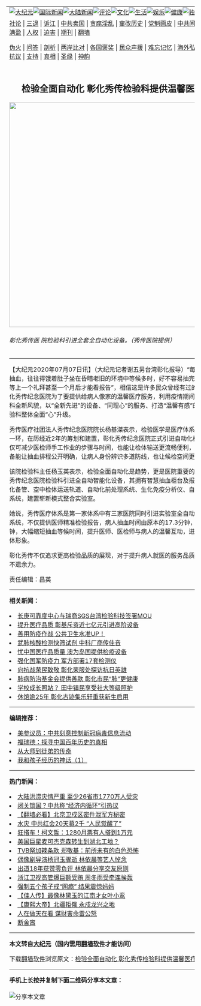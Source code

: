 <a name="1" id="1" target="_blank"></a><span id="1"></span>
<table align=center border="0"><tr><td colspan="2" VALIGN=TOP><a href="https://github.com/esmmnr3168/djy/blob/master/gb/nsc413.md#1"><img src="https://raw.githubusercontent.com/esmmnr3168/www/master/t/djy/1.jpg" title="大纪元"></a><a href="https://github.com/esmmnr3168/djy/blob/master/gb/n24hr.md#1"><img src="https://raw.githubusercontent.com/esmmnr3168/www/master/t/djy/3.jpg" title="国际新闻"></a><a href="https://github.com/esmmnr3168/djy/blob/master/gb/nsc413.md#1"><img src="https://raw.githubusercontent.com/esmmnr3168/www/master/t/djy/4.jpg" title="大陆新闻"></a><a href="https://github.com/esmmnr3168/djy/blob/master/gb/news392.md#1"><img src="https://raw.githubusercontent.com/esmmnr3168/www/master/t/djy/5.jpg" title="评论"></a><a href="https://github.com/esmmnr3168/djy/blob/master/gb/news2007.md#1"><img src="https://raw.githubusercontent.com/esmmnr3168/www/master/t/djy/6.jpg" title="文化"></a><a href="https://github.com/esmmnr3168/djy/blob/master/gb/news2008.md#1"><img src="https://raw.githubusercontent.com/esmmnr3168/www/master/t/djy/7.jpg" title="生活"></a><a href="https://github.com/esmmnr3168/djy/blob/master/gb/ncyule.md#1"><img src="https://raw.githubusercontent.com/esmmnr3168/www/master/t/djy/8.jpg" title="娱乐"></a><a href="https://github.com/esmmnr3168/djy/blob/master/gb/nsc1002.md#1"><img src="https://raw.githubusercontent.com/esmmnr3168/www/master/t/djy/9.jpg" title="健康"><a href="https://github.com/esmmnr3168/djy/blob/master/gb/nf6092.md#1"><img src="https://raw.githubusercontent.com/esmmnr3168/www/master/t/djy/10a.jpg" title="独家"></a><a href="https://github.com/esmmnr3168/djy/blob/master/gb/nf4514.md#1"><img src="https://raw.githubusercontent.com/esmmnr3168/www/master/t/djy/12a.jpg" title="头条"></a></td></tr>
<tr><td colspan="2" VALIGN=TOP><a target="_blank" href="https://github.com/esmmnr3168/djy/blob/master/gb/9p.md#1">社论</a> | <a target="_blank" href="https://github.com/esmmnr3168/djy/blob/master/gb/nf5657.md#1">三退</a> | <a target="_blank" href="https://github.com/esmmnr3168/djy/blob/master/gb/nf6124.md#1">诉江</a> | <a target="_blank" href="https://github.com/esmmnr3168/djy/blob/master/gb/nf1176117.md#1">中共卖国</a> | <a target="_blank" href="https://github.com/esmmnr3168/djy/blob/master/gb/nf5773.md#1">贪腐淫乱</a> | <a target="_blank" href="https://github.com/esmmnr3168/djy/blob/master/gb/nf1176115.md#1">窜改历史</a> | <a target="_blank" href="https://github.com/esmmnr3168/djy/blob/master/gb/nf1176107.md#1">党魁画皮</a> | <a target="_blank" href="https://github.com/esmmnr3168/djy/blob/master/gb/nf1320400.md#1">中共间谍</a> | <a target="_blank" href="https://github.com/esmmnr3168/djy/blob/master/gb/nf1176114.md#1">破坏传统</a> | <a target="_blank" href="https://github.com/esmmnr3168/ntdtv/blob/master/gb/prog447_1.md#1">恶贯满盈</a> | <a target="_blank" href="https://github.com/esmmnr3168/djy/blob/master/gb/ncid278.md#1">人权</a> | <a target="_blank" href="https://github.com/esmmnr3168/djy/blob/master/gb/nf1176111.md#1">迫害</a> | <a target="_blank" href="https://gitlab.com/szzdlab/mh-qikan/blob/master/README.md#1">期刊</a> | <a target="_blank" href="https://github.com/esmmnr3168/www/blob/master/README.md?zsrh#8">翻墙</a></p><p><a target="_blank" href="https://github.com/esmmnr3168/djy/blob/master/gb/nf5562.md#1">伪火</a> | <a target="_blank" href="https://github.com/esmmnr3168/djy/blob/master/gb/nf4378.md#1">问答</a> | <a target="_blank" href="https://github.com/esmmnr3168/djy/blob/master/gb/nf5792.md#1">剖析</a> | <a target="_blank" href="https://github.com/esmmnr3168/djy/blob/master/gb/nf5735.md#1">两岸比对</a> | <a target="_blank" href="https://github.com/esmmnr3168/djy/blob/master/gb/nf6119.md#1">各国褒奖</a> | <a target="_blank" href="https://github.com/esmmnr3168/djy/blob/master/gb/nf6120.md#1">民众声援</a> | <a target="_blank" href="https://github.com/esmmnr3168/djy/blob/master/gb/nf1188594.md#1">难忘记忆</a> | <a target="_blank" href="https://github.com/esmmnr3168/djy/blob/master/gb/nf3180.md#1">海外弘传</a> | <a target="_blank" href="https://github.com/esmmnr3168/djy/blob/master/gb/nf5410.md#1">万人上访</a> | <a target="_blank" href="https://github.com/esmmnr3168/ntdtv/blob/master/gb/prog1530_1.md#1">和平抗议</a> | <a target="_blank" href="https://github.com/esmmnr3168/djy/blob/master/gb/nf4386.md#1">支持</a> | <a target="_blank" href="https://github.com/esmmnr3168/djy/blob/master/gb/nf4389.md#1">真相</a> | <a target="_blank" href="https://github.com/esmmnr3168/djy/blob/master/gb/nf5790.md#1">圣缘</a> | <a target="_blank" href="https://github.com/esmmnr3168/djy/blob/master/gb/nf4786.md#1">神韵</a></td></tr>
<tr><td VALIGN=TOP width="626"><h2 align=center>检验全面自动化 彰化秀传检验科提供温馨医疗品质</h2>
<img width="600" src="https://i.epochtimes.com/assets/uploads/2020/07/c8562abd46b167c0958875f3486ea1f0-600x400.jpg" />
<h6>彰化秀传医 院检验科引进全套全自动化设备。（秀传医院提供）
</h6>
<hr>
<p>【大纪元2020年07月07日讯】（大纪元记者谢五男台湾彰化报导）“每每到医院空腹抽血，往往得饿着肚子坐在昏暗老旧的环境中等候多时，好不容易抽完血之后，还得等上一个礼拜甚至一个月后才能看报告”，相信这是许多民众曾经有过的抽血经验。彰化秀传纪念医院为了要提供给病人像家的温馨医疗服务，利用疫情期间积极改造<ahref="https://github.com/esmmnr3168/djy/blob/master/gb/tag/%E6%A3%80%E9%AA%8C.md#1">检验</a>科全新风貌，以“全新先进”的设备、“同理心”的服务、打造“温馨有感”的体验，将检验科整体全面“心”升级。</p>
<p>秀传医疗社团法人秀传纪念医院院长杨基滐表示，<ahref="https://github.com/esmmnr3168/djy/blob/master/gb/tag/%E6%A3%80%E9%AA%8C.md#1">检验</a>医学是医疗体系中非常重要的一环，在历经近2年的筹划和建置，彰化秀传纪念医院正式引进<ahref="https://github.com/esmmnr3168/djy/blob/master/gb/tag/%E8%87%AA%E5%8A%A8%E5%8C%96.md#1">自动化</a>检验设备，不仅可减少医检师手工作业的步骤与时间，也能让检体输送更流畅便利，先进的资讯设备能让抽血排程公开明确，让病人身份辨识多道防线，也让候检空间更温馨舒适。</p>
<p>该院检验科主任杨玉英表示，检验全面<ahref="https://github.com/esmmnr3168/djy/blob/master/gb/tag/%E8%87%AA%E5%8A%A8%E5%8C%96.md#1">自动化</a>是趋势，更是医院重要的里程碑。彰化秀传纪念医院检验科引进全自动智能化设备，其拥有智慧抽血柜台及报到系统、自动化备管、空中检体运送轨道、自动化前处理系统、生化免疫分析仪、自动化冰箱储存系统，建置崭新模式整合实验室。</p>
<p>她说，秀传医疗体系是第一家体系中有三家医院同时引进实验室全自动化检验和轨道系统，不仅提供医师精准检验报告，病人抽血时间由原本的17.3分钟，缩短为6.5分钟，大幅缩短抽血等候时间，提升医师、医检师与病人的温馨互动，进而提升医院整体形象。</p>
<p>彰化秀传不仅追求更高检验品质的展现，对于提升病人就医的服务品质与环境，更是不遗余力。</p>
<p>责任编辑：昌英</p>

<hr>


<strong>相关新闻：</strong>
<li><a href="https://github.com/esmmnr3168/djy/blob/master/gb/19/9/5/n11500698.md#1">长庚可靠度中心与瑞商SGS台湾检验科技签署MOU</a></li>
<li><a href="https://github.com/esmmnr3168/djy/blob/master/gb/19/10/14/n11586937.md#1">提升医疗品质 彰基斥资近七亿元引进高阶设备</a></li>
<li><a href="https://github.com/esmmnr3168/djy/blob/master/gb/20/2/18/n11876500.md#1">善用防疫作战  公共卫生水准UP！</a></li>
<li><a href="https://github.com/esmmnr3168/djy/blob/master/gb/20/3/16/n11944440.md#1">武肺核酸检测快筛试剂 中科厂商传佳音</a></li>
<li><a href="https://github.com/esmmnr3168/djy/blob/master/gb/20/5/8/n12092508.md#1">忧中国医疗品质量 澳为岛国提供检疫设备</a></li>
<li><a href="https://github.com/esmmnr3168/djy/blob/master/gb/20/6/3/n12158165.md#1">强化国军防疫力 军方部署17套检测仪</a></li>
<li><a href="https://github.com/esmmnr3168/djy/blob/master/gb/20/7/7/n12238402.md#1">向抗战荣民致敬 彰化荣服处探访抗日英雄</a></li>
<li><a href="https://github.com/esmmnr3168/djy/blob/master/gb/20/7/7/n12238393.md#1">肺病防治基金会提供善款 彰化市民“肺”更健康</a></li>
<li><a href="https://github.com/esmmnr3168/djy/blob/master/gb/20/7/6/n12235677.md#1">学校成长照站？  田中镇民享受社大等级照护</a></li>
<li><a href="https://github.com/esmmnr3168/djy/blob/master/gb/20/7/6/n12235673.md#1">休馆逾25年   彰化古迹集乐轩重获新生启用</a></li>
<hr>


<strong>编辑推荐：</strong>
<li><a href="https://github.com/onzhi266/djy/blob/master/gb/20/2/22/n11887949.md#1">美参议员：中共刻意控制新冠病毒信息流动</a></li>
<li><a href="https://github.com/tsiac2612/djy/blob/master/gb/19/9/22/n11538169.md#1" target="_blank">福瑞德：探寻中国百年历史的真相</a></li><li><a href="https://github.com/esmmnr3168/djy/blob/master/gb/7/4/5/n1669415.md?dfh#1" target="_blank">从大师到徒弟的传奇</a></li><li><a href="https://github.com/tsiac2612/djy/blob/master/gb/16/7/4/n8065341.md#1" target="_blank">我和孩子经历的神话（1）</a></li>
<hr>

<strong>热门新闻：</strong>
<li><a href="https://github.com/esmmnr3168/djy/blob/master/gb/20/7/6/n12235421.md#1">大陆洪涝灾情严重 至少26省市1770万人受灾</a></li>
<li><a href="https://github.com/esmmnr3168/djy/blob/master/gb/20/7/5/n12234416.md#1">闭关锁国？中共称“经济内循环”引热议</a></li>
<li><a href="https://github.com/esmmnr3168/djy/blob/master/gb/20/7/5/n12233438.md#1">【翻墙必看】北京卫戍区密件泄军方秘密</a></li>
<li><a href="https://github.com/esmmnr3168/djy/blob/master/gb/20/7/6/n12236624.md#1">水灾 中共红会20天募2千 “人民觉醒了”</a></li>
<li><a href="https://github.com/esmmnr3168/djy/blob/master/gb/20/7/6/n12235128.md#1">狂搭车！柯文哲：1280月票有人搭到1万元</a></li>
<li><a href="https://github.com/esmmnr3168/djy/blob/master/gb/20/7/5/n12233623.md#1">美国巨星麦可杰克森转生到湖北工地？</a></li>
<li><a href="https://github.com/esmmnr3168/djy/blob/master/gb/20/7/5/n12234872.md#1">TVB祭加辣条款 郑敬基：前所未有的白色恐怖</a></li>
<li><a href="https://github.com/esmmnr3168/djy/blob/master/gb/20/7/5/n12234607.md#1">偶像剧导演杨冠玉骤逝 林依晨等艺人悼念</a></li>
<li><a href="https://github.com/esmmnr3168/djy/blob/master/gb/20/7/5/n12234410.md#1">出道18年获赞零负评 林依晨分享交友原则</a></li>
<li><a href="https://github.com/esmmnr3168/djy/blob/master/gb/20/7/6/n12236838.md#1">浙江卫视高管爆巨额受贿 周冬雨受牵连挨轰</a></li>
<li><a href="https://github.com/esmmnr3168/djy/blob/master/gb/20/7/6/n12237076.md#1">强制五个孩子戒“网瘾” 结果震惊妈妈</a></li>
<li><a href="https://github.com/esmmnr3168/djy/blob/master/gb/20/6/29/n12220541.md#1">【佳人传】最像林黛玉的江南才女叶小鸾</a></li>
<li><a href="https://github.com/esmmnr3168/djy/blob/master/gb/20/5/26/n12138633.md#1">【康熙大帝】北疆拒俄 永戍龙兴之地</a></li>
<li><a href="https://github.com/esmmnr3168/djy/blob/master/gb/20/7/5/n12233957.md#1">人在做天在看 谋财害命雷公怒</a></li>
<li><a href="https://github.com/esmmnr3168/djy/blob/master/gb/20/6/30/n12221096.md#1">断舍离</a></li>
<hr>

<strong>本文转自<a href="https://www.epochtimes.com">大纪元</a>（国内需用<a href="https://github.com/esmmnr3168/www/blob/master/README.md#8">翻墙软件</a>才能访问）</strong><p>下载<a href="https://github.com/esmmnr3168/www/blob/master/README.md#8">翻墙软件</a>浏览原文：<a href="https://www.epochtimes.com/gb/20/7/7/n12238397.htm">检验全面自动化 彰化秀传检验科提供温馨医疗品质</a></p><hr>

<strong>手机上长按并复制下面二维码分享本文章：</strong><br><br><img src="http://d1p1.ip.zn2.us/v.php?action=qrcode&url=https://github.com/esmmnr3168/djy/blob/master/gb/20/7/7/n12238397.md%231" title="分享本文章"></td><td VALIGN=TOP><a href="https://github.com/esmmnr3168/djy/blob/master/gb/16/1/21/n4622075.md?dfh#1" target="_blank"><img src="https://raw.githubusercontent.com/esmmnr3168/djy/master/gb/300/wei-f1.jpg" title="中共的伪火骗局"  alt="中共的伪火骗局"></a><br><a href="https://github.com/esmmnr3168/www/blob/master/README.md?dfh#9" target="_blank"><img src="https://raw.githubusercontent.com/esmmnr3168/djy/master/gb/300/yong-h.jpg" title="永恒的见证"  alt="永恒的见证"></a><br><a href="https://github.com/esmmnr3168/djy/blob/master/gb/13/9/29/n3974789.md?dfh#1" target="_blank"><img src="https://raw.githubusercontent.com/esmmnr3168/djy/master/gb/300/shang-lnz.jpg" title="善良女子被中共投男牢"  alt="善良女子被中共投男牢"></a><br><a href="https://github.com/esmmnr3168/djy/blob/master/gb/16/3/16/n4663449.md?dfh#1" target="_blank"><img src="https://raw.githubusercontent.com/esmmnr3168/djy/master/gb/300/huo-z3.jpg" title="警卫目击活摘器官"  alt="警卫目击活摘器官"></a><br><a href="https://github.com/esmmnr3168/djy/blob/master/gb/16/8/7/n8177641.md?dfh#1" target="_blank"><img src="https://raw.githubusercontent.com/esmmnr3168/djy/master/gb/300/huo-z4.jpg" title="证人描述活摘恐怖"  alt="证人描述活摘恐怖"></a><br><a href="https://github.com/esmmnr3168/djy/blob/master/gb/10/4/19/n2881569.md?dfh#1" target="_blank"><img src="https://raw.githubusercontent.com/esmmnr3168/djy/master/gb/300/huo-z1.jpg" title="揭开活摘器官黑幕"  alt="揭开活摘器官黑幕"></a><br><a href="https://github.com/esmmnr3168/djy/blob/master/gb/10/11/7/n3077476.md?dfh#1" target="_blank"><img src="https://raw.githubusercontent.com/esmmnr3168/djy/master/gb/300/ma-ks.jpg" title="马克思的成魔之路"  alt="马克思的成魔之路"></a><br><a href="https://github.com/esmmnr3168/djy/blob/master/gb/14/6/9/n4173977.md?dfh#1" target="_blank"><img src="https://raw.githubusercontent.com/esmmnr3168/djy/master/gb/300/chang-zs.jpg" title="藏字石 蕴天机"  alt="藏字石 蕴天机"></a><br><a href="https://github.com/esmmnr3168/djy/blob/master/gb/18/5/10/n10381511.md?dfh#1" target="_blank"><img src="https://raw.githubusercontent.com/esmmnr3168/djy/master/gb/300/st1.jpg" title="关注3亿人三退"  alt="关注3亿人三退"></a><br><a href="https://github.com/esmmnr3168/djy/blob/master/gb/18/3/21/n10237682.md?dfh#1" target="_blank"><img src="https://raw.githubusercontent.com/esmmnr3168/djy/master/gb/300/jie-t.jpg" title="解体中共复兴中华"  alt="解体中共复兴中华"></a><br><a href="https://github.com/esmmnr3168/djy/blob/master/gb/9/2/9/n2422991.md?dfh#1" target="_blank"><img src="https://raw.githubusercontent.com/esmmnr3168/djy/master/gb/300/gao-zs.jpg" title="中共迫害良心律师"  alt="中共迫害良心律师"></a><br><a href="https://github.com/esmmnr3168/djy/blob/master/gb/18/12/9/n10900044.md?dfh#1" target="_blank"><img src="https://raw.githubusercontent.com/esmmnr3168/djy/master/gb/300/sj1.jpg" title="303万人举报江泽民"  alt="303万人举报江泽民"></a><br><a href="https://github.com/esmmnr3168/djy/blob/master/gb/18/8/28/n10672014.md?dfh#1" target="_blank"><img src="https://raw.githubusercontent.com/esmmnr3168/djy/master/gb/300/sj2.jpg" title="这些官员为何起诉江泽民"  alt="这些官员为何起诉江泽民"></a><br><a href="https://github.com/esmmnr3168/djy/blob/master/gb/8/12/18/n2367165.md?dfh#1" target="_blank"><img src="https://raw.githubusercontent.com/esmmnr3168/djy/master/gb/300/liangan.jpg" title="海峡两岸的强烈对比"  alt="海峡两岸的强烈对比"></a><br><a href="https://github.com/esmmnr3168/djy/blob/master/gb/15/12/10/n4593139.md?dfh#1" target="_blank"><img src="https://raw.githubusercontent.com/esmmnr3168/djy/master/gb/300/jia-ndzl.jpg" title="加拿大总理的贺信"  alt="加拿大总理的贺信"></a><br><a href="https://github.com/esmmnr3168/djy/blob/master/gb/11/6/17/n3289382.md?dfh#1" target="_blank"><img src="https://raw.githubusercontent.com/esmmnr3168/djy/master/gb/300/xiao-wd.jpg" title="探寻真相兼听则明"  alt="探寻真相兼听则明"></a><br><a href="https://github.com/esmmnr3168/djy/blob/master/gb/18/10/27/n10812623.md?dfh#1" target="_blank"><img src="https://raw.githubusercontent.com/esmmnr3168/djy/master/gb/300/yindu.jpg" title="印度媒体报道东方"  alt="印度媒体报道东方"></a><br><a href="https://github.com/esmmnr3168/djy/blob/master/gb/18/6/9/n10469652.md?dfh#1" target="_blank"><img src="https://raw.githubusercontent.com/esmmnr3168/djy/master/gb/300/xie-j.jpg" title="不一样的海外校园"  alt="不一样的海外校园"></a><br><a href="https://github.com/esmmnr3168/djy/blob/master/gb/7/4/5/n1669415.md?dfh#1" target="_blank"><img src="https://raw.githubusercontent.com/esmmnr3168/djy/master/gb/300/li-up.jpg" title="从大师到徒弟的传奇"  alt="从大师到徒弟的传奇"></a><br><a href="https://github.com/esmmnr3168/djy/blob/master/gb/17/5/26/n9191512.md?dfh#1" target="_blank"><img src="https://raw.githubusercontent.com/esmmnr3168/djy/master/gb/300/zfl2.jpg" title="亿万人与东方一本奇书"  alt="亿万人与东方一本奇书"></a><br><a href="https://github.com/esmmnr3168/djy/blob/master/gb/13/11/27/n4020290.md?dfh#1" target="_blank"><img src="https://raw.githubusercontent.com/esmmnr3168/djy/master/gb/300/zhen-h.jpg" title="大陆见不到的震撼场面"  alt="大陆见不到的震撼场面"></a><br><a href="https://github.com/esmmnr3168/djy/blob/master/gb/15/7/17/n4482910.md?dfh#1" target="_blank"><img src="https://raw.githubusercontent.com/esmmnr3168/djy/master/gb/300/dalu-sk.jpg" title="人心向善 大陆当初盛况"  alt="人心向善 大陆当初盛况"></a><br><a href="https://github.com/esmmnr3168/djy/blob/master/gb/19/1/5/n10955468.md?dfh#1" target="_blank"><img src="https://raw.githubusercontent.com/esmmnr3168/djy/master/gb/300/zfl1.jpg" title="追寻真理 这书讲什么"  alt="追寻真理 这书讲什么"></a><br><a href="https://github.com/esmmnr3168/www/blob/master/README.md?dfh#1" target="_blank"><img src="https://raw.githubusercontent.com/esmmnr3168/djy/master/gb/300/fq1.jpg" title="下载免费翻墙软件"  alt="下载免费翻墙软件"></a><br></td></tr></table>
